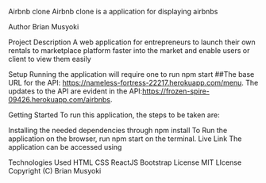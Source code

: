 Airbnb clone
Airbnb clone is a application for displaying airbnbs

Author
Brian Musyoki

Project Description
A web application for entrepreneurs to launch their own rentals to marketplace platform faster into the market and enable users or client to view them easily

Setup
Running the application will require one to run npm start ##The base URL for the API: https://nameless-fortress-22217.herokuapp.com/menu. The updates to the API are evident in the API:https://frozen-spire-09426.herokuapp.com/airbnbs.

Getting Started
To run this application, the steps to be taken are:

Installing the needed dependencies through npm install
To Run the application on the browser, run npm start on the terminal.
Live Link
The application can be accessed using 

Technologies Used
HTML
CSS
ReactJS
Bootstrap
License
MIT LIcense Copyright (C) Brian Musyoki

